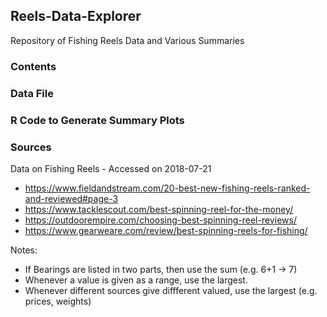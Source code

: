 ## Reels-Data-Explorer
Repository of Fishing Reels Data and Various Summaries

### Contents

### Data File

### R Code to Generate Summary Plots



### Sources
Data on Fishing Reels - Accessed on 2018-07-21

* https://www.fieldandstream.com/20-best-new-fishing-reels-ranked-and-reviewed#page-3
* https://www.tacklescout.com/best-spinning-reel-for-the-money/
* https://outdoorempire.com/choosing-best-spinning-reel-reviews/
* https://www.gearweare.com/review/best-spinning-reels-for-fishing/

Notes:
- If Bearings are listed in two parts, then use the sum (e.g. 6+1 -> 7)
- Whenever a value is given as a range, use the largest.
- Whenever different sources give diffferent valued, use the largest (e.g. prices, weights)




